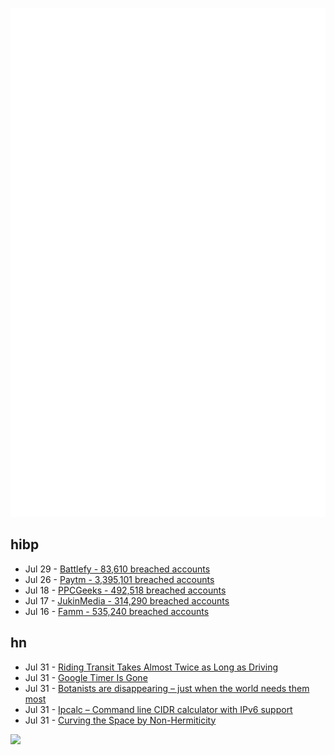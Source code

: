 ![Metrics](https://raw.githubusercontent.com/phixion/phixion/master/metrics.svg)

## hibp

<!--
for https://github.com/phixion/phixion/blob/main/.github/workflows/feeds.yml
-->
<!--START_SECTION:haveibeenpwnd-->
- Jul 29 - [Battlefy - 83,610 breached accounts](https://haveibeenpwned.com/PwnedWebsites#Battlefy)
- Jul 26 - [Paytm - 3,395,101 breached accounts](https://haveibeenpwned.com/PwnedWebsites#Paytm)
- Jul 18 - [PPCGeeks - 492,518 breached accounts](https://haveibeenpwned.com/PwnedWebsites#PPCGeeks)
- Jul 17 - [JukinMedia - 314,290 breached accounts](https://haveibeenpwned.com/PwnedWebsites#JukinMedia)
- Jul 16 - [Famm - 535,240 breached accounts](https://haveibeenpwned.com/PwnedWebsites#Famm)
<!--END_SECTION:haveibeenpwnd-->

## hn

<!--
for https://github.com/phixion/phixion/blob/main/.github/workflows/feeds.yml
-->
<!--START_SECTION:hn-->
- Jul 31 - [Riding Transit Takes Almost Twice as Long as Driving](https://www.governing.com/archive/gov-transit-driving-times.html)
- Jul 31 - [Google Timer Is Gone](https://www.google.com/search?q=6+minute+timer)
- Jul 31 - [Botanists are disappearing – just when the world needs them most](https://theconversation.com/botanists-are-disappearing-just-when-the-world-needs-them-most-186849)
- Jul 31 - [Ipcalc – Command line CIDR calculator with IPv6 support](https://gitlab.com/ipcalc/ipcalc)
- Jul 31 - [Curving the Space by Non-Hermiticity](https://www.nature.com/articles/s41467-022-29774-8)
<!--END_SECTION:hn-->

<!--
for https://yhype.me
-->
![](https://hit.yhype.me/github/profile?user_id=13013670)
